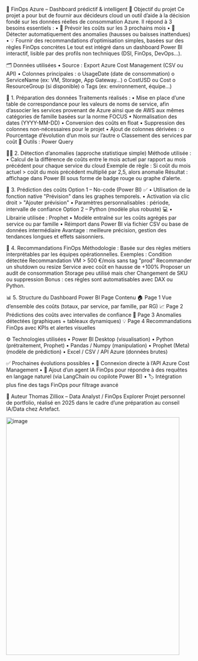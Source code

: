 🧠 FinOps Azure – Dashboard prédictif & intelligent
🎯 Objectif du projet
Ce projet a pour but de fournir aux décideurs cloud un outil d’aide à la décision fondé sur les données réelles de consommation Azure. Il répond à 3 besoins essentiels :
•	🔮 Prévoir les coûts sur les 3 prochains mois
•	🚨 Détecter automatiquement des anomalies (hausses ou baisses inattendues)
•	💡 Fournir des recommandations d’optimisation simples, basées sur des règles FinOps concrètes
Le tout est intégré dans un dashboard Power BI interactif, lisible par des profils non techniques (DSI, FinOps, DevOps…).
 
🗂️ Données utilisées
•	Source : Export Azure Cost Management (CSV ou API)
•	Colonnes principales :
o	UsageDate (date de consommation)
o	ServiceName (ex: VM, Storage, App Gateway…)
o	CostUSD ou Cost
o	ResourceGroup (si disponible)
o	Tags (ex: environnement, équipe…)
 
🧹 1. Préparation des données
Traitements réalisés :
•	Mise en place d’une table de correspondance pour les valeurs de noms de service, afin d’associer les services provenant de Azure ainsi que de AWS aux mêmes catégories de famille basées sur la norme FOCUS
•	Normalisation des dates (YYYY-MM-DD)
•	Conversion des coûts en float
•	Suppression des colonnes non-nécessaires pour le projet
•	Ajout de colonnes dérivées :
o	Pourcentage d’évolution d’un mois sur l’autre
o	Classement des services par coût
🔧 Outils : Power Query 
 
🕵️‍♂️ 2. Détection d’anomalies (approche statistique simple)
Méthode utilisée :
•	Calcul de la différence de coûts entre le mois actuel par rapport au mois précédent pour chaque service du cloud
Exemple de règle :
Si coût du mois actuel > coût du mois précédent multiplié par 2,5, alors anomalie
Résultat : affichage dans Power BI sous forme de badge rouge ou graphe d’alerte.
 
🔮 3. Prédiction des coûts
Option 1 – No-code (Power BI) ✅
•	Utilisation de la fonction native "Prévision" dans les graphes temporels.
•	Activation via clic droit > "Ajouter prévision"
•	Paramètres personnalisables : période, intervalle de confiance
Option 2 – Python (modèle plus robuste) 💻
•	Librairie utilisée : Prophet
•	Modèle entraîné sur les coûts agrégés par service ou par famille
•	Réimport dans Power BI via fichier CSV ou base de données intermédiaire
Avantage : meilleure précision, gestion des tendances longues et effets saisonniers.
 
🧠 4. Recommandations FinOps
Méthodologie :
Basée sur des règles métiers interprétables par les équipes opérationnelles.
Exemples :
Condition détectée	Recommandation
VM > 500 €/mois sans tag "prod"	Recommander un shutdown ou resize
Service avec coût en hausse de +100%	Proposer un audit de consommation
Storage peu utilisé mais cher	Changement de SKU ou suppression
Bonus : ces règles sont automatisables avec DAX ou Python.
 
📊 5. Structure du Dashboard Power BI
Page	Contenu
🏠 Page 1	Vue d’ensemble des coûts (totaux, par service, par famille, par RG)
📈 Page 2	Prédictions des coûts avec intervalles de confiance
🚨 Page 3	Anomalies détectées (graphiques + tableaux dynamiques)
💡 Page 4	Recommandations FinOps avec KPIs et alertes visuelles
 
⚙️ Technologies utilisées
•	Power BI Desktop (visualisation)
•	Python (prétraitement, Prophet)
•	Pandas / Numpy (manipulation)
•	Prophet (Meta) (modèle de prédiction)
•	Excel / CSV / API Azure (données brutes)
 
✅ Prochaines évolutions possibles
•	🔄 Connexion directe à l’API Azure Cost Management
•	🤖 Ajout d’un agent IA FinOps pour répondre à des requêtes en langage naturel (via LangChain ou copilote Power BI)
•	🏷️ Intégration plus fine des tags FinOps pour filtrage avancé
 
📌 Auteur
Thomas Zilliox – Data Analyst / FinOps Explorer
Projet personnel de portfolio, réalisé en 2025 dans le cadre d’une préparation au conseil IA/Data chez Artefact.
 

<img width="470" height="644" alt="image" src="https://github.com/user-attachments/assets/b273a392-f50b-48d3-8a12-145c7b2d6021" />

